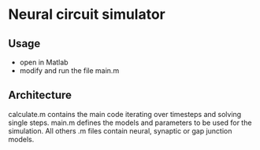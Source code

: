 # Neural circuit simulator

## Usage

- open in Matlab
- modify and run the file main.m

## Architecture

calculate.m contains the main code iterating over timesteps and solving single steps.
main.m defines the models and parameters to be used for the simulation.
All others .m files contain neural, synaptic or gap junction models.